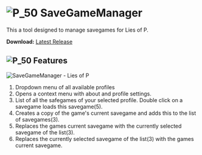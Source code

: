 # ![P_50](https://github.com/Morethna/SaveGameManager/assets/131201617/20275c1d-8dad-4510-a0b3-3ca9e36cc9d4) SaveGameManager
This a tool designed to manage savegames for Lies of P.

**Download:** [Latest Release](https://github.com/Morethna/SaveGameManager/assets/131201617/20275c1d-8dad-4510-a0b3-3ca9e36cc9d4)
## ![P_50](https://github.com/Morethna/SaveGameManager/assets/131201617/20275c1d-8dad-4510-a0b3-3ca9e36cc9d4) Features
![SaveGameManager - Lies of P](https://github.com/Morethna/SaveGameManager/assets/131201617/39dfa0b2-5c99-4ca8-b9c8-14e6e27e48da)
1. Dropdown menu of all available profiles
2. Opens a context menu with about and profile settings.
3. List of all the safegames of your selected profile. Double click on a savegame loads this savegame(5).
4. Creates a copy of the game's current savegame and adds this to the list of savegames(3).
5. Replaces the games current savegame with the currently selected savegame of the list(3).
6. Replaces the currently selected savegame of the list(3) with the games current savegame.
